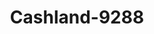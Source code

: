 ---
f_zip-code: 45692
f_state-code: OH
title: Cashland-9288
f_phone: 740-384-1412
f_city-only: Wellston
f_address: 702 S Pennsylvania Ave Wellston
f_location-unique-id: '9288'
slug: cashland-9288
updated-on: '2024-05-30T13:46:58.046Z'
created-on: '2024-05-30T13:36:59.803Z'
published-on: '2024-05-30T13:54:32.469Z'
f_city-state: cms/city/wellston-oh.md
f_company: cms/company/cashland.md
f_state: cms/state/ohio.md
layout: '[payday-loan].html'
tags: payday-loan
---